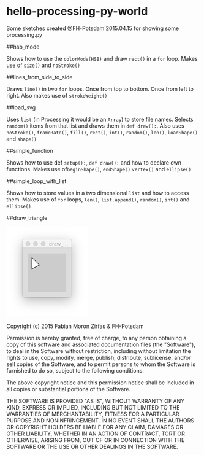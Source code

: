 # hello-processing-py-world

Some sketches created @FH-Potsdam 2015.04.15 for showing some processing.py  

##hsb_mode

Shows how to use the `colorMode(HSB)` and draw `rect()` in a `for` loop. Makes use of `size()`
and `noStroke()`

##lines_from_side_to_side  

Draws `line()` in two `for` loops. Once from top to bottom. Once from left to right. Also makes use of `strokeWeight()`

##load_svg  

Uses `list` (in Processing it would be an `Array`) to store file names. Selects `random()` items from that list and draws them in `def draw():`. Also uses `noStroke()`, `frameRate()`, `fill()`, `rect()`, `int()`, `random()`, `len()`, `loadShape()` and `shape()` 

##simple_function  

Shows how to use def `setup():`, `def draw():` and how to declare own functions. Makes use of`beginShape()`, `endShape()` `vertex()` and `ellipse()`

##simple_loop_with_list  

Shows how to store values in a two dimensional `list` and how to access them. Makes use of `for` loops, `len()`, `list.append()`, `random()`, `int()` and `ellipse()`

##draw_triangle

![](images/draw_triangle.png)  

Copyright (c) 2015 Fabian Moron Zirfas & FH-Potsdam

Permission is hereby granted, free of charge, to any person obtaining a copy of this software and associated documentation files (the "Software"), to deal in the Software without restriction, including without limitation the rights to use, copy, modify, merge, publish, distribute, sublicense, and/or sell copies of the Software, and to permit persons to whom the Software is furnished to do so, subject to the following conditions:  

The above copyright notice and this permission notice shall be included in all copies or substantial portions of the Software.  

THE SOFTWARE IS PROVIDED "AS IS", WITHOUT WARRANTY OF ANY KIND, EXPRESS OR IMPLIED, INCLUDING BUT NOT LIMITED TO THE WARRANTIES OF MERCHANTABILITY, FITNESS FOR A PARTICULAR PURPOSE AND NONINFRINGEMENT. IN NO EVENT SHALL THE AUTHORS OR COPYRIGHT HOLDERS BE LIABLE FOR ANY CLAIM, DAMAGES OR OTHER LIABILITY, WHETHER IN AN ACTION OF CONTRACT, TORT OR OTHERWISE, ARISING FROM, OUT OF OR IN CONNECTION WITH THE SOFTWARE OR THE USE OR OTHER DEALINGS IN THE SOFTWARE.  

